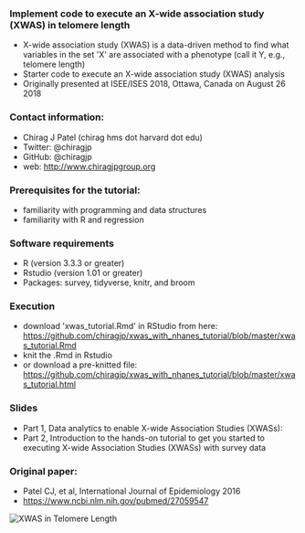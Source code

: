 ### Implement code to execute an X-wide association study (XWAS) in telomere length
- X-wide association study (XWAS) is a data-driven method to find what variables in the set 'X' are associated with a phenotype (call it Y, e.g., telomere length)
- Starter code to execute an X-wide association study (XWAS) analysis
- Originally presented at ISEE/ISES 2018, Ottawa, Canada on August 26 2018

### Contact information:
- Chirag J Patel (chirag <at> hms dot harvard dot edu)
- Twitter: @chiragjp
- GitHub: @chiragjp
- web: http://www.chiragjpgroup.org 

### Prerequisites for the tutorial:
- familiarity with programming and data structures
- familiarity with R and regression

### Software requirements
- R (version 3.3.3 or greater)
- Rstudio (version 1.01 or greater)
- Packages: survey, tidyverse, knitr, and broom

### Execution
- download 'xwas_tutorial.Rmd' in RStudio from here: https://github.com/chiragjp/xwas_with_nhanes_tutorial/blob/master/xwas_tutorial.Rmd
- knit the .Rmd in Rstudio 
- or download a pre-knitted file: https://github.com/chiragjp/xwas_with_nhanes_tutorial/blob/master/xwas_tutorial.html


### Slides
- Part 1, Data analytics to enable X-wide Association Studies (XWASs): 
- Part 2, Introduction to the hands-on tutorial to get you started to executing X-wide Association Studies (XWASs) with survey data

### Original paper:
- Patel CJ, et al, International Journal of Epidemiology 2016
- https://www.ncbi.nlm.nih.gov/pubmed/27059547

![XWAS in Telomere Length](https://raw.githubusercontent.com/chiragjp/xwas_with_nhanes_tutorial/master/reproduce_me.png)

